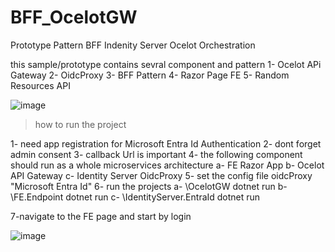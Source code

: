 # BFF_OcelotGW
Prototype Pattern BFF Indenity Server Ocelot Orchestration

this sample/prototype contains sevral component and pattern 
1- Ocelot APi Gateway
2- OidcProxy
3- BFF Pattern
4- Razor Page FE
5- Random Resources API


![image](https://github.com/mehdy-dev/BFF_OcelotGW/assets/84580354/5f19d9fa-d0b2-4a56-a435-b97d5e5bff17)


> how to run the project

  1- need app registration for Microsoft Entra Id Authentication 
  2- dont forget admin consent 
  3- callback Url is important 
  4- the following component should run as a whole microservices architecture 
      a- FE Razor App
      b- Ocelot API Gateway
      c- Identity Server OidcProxy
  5- set the config file oidcProxy "Microsoft Entra Id"
  6- run the projects 
    a- \OcelotGW dotnet run
    b- \FE.Endpoint dotnet run
    c- \IdentityServer.EntraId dotnet run

  7-navigate to the FE page and start by login 

  ![image](https://github.com/mehdy-dev/BFF_OcelotGW/assets/84580354/7c32d425-2a3a-4e20-80f3-16e51452449c)

    
  

